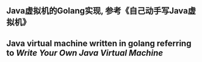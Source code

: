 ## Java虚拟机的Golang实现, 参考《自己动手写Java虚拟机》
## Java virtual machine written in golang referring to  _Write Your Own Java Virtual Machine_